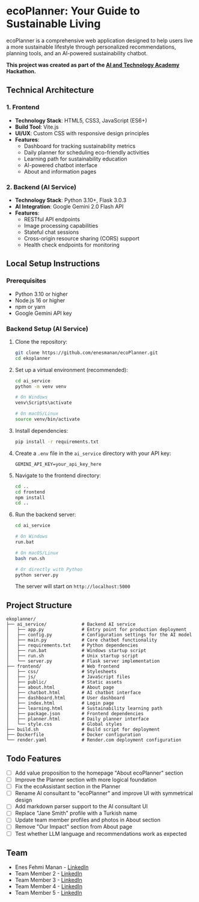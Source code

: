 # ecoPlanner: Your Guide to Sustainable Living

ecoPlanner is a comprehensive web application designed to help users live a more sustainable lifestyle through personalized recommendations, planning tools, and an AI-powered sustainability chatbot.

**This project was created as part of the [AI and Technology Academy](https://yapayzekaveteknolojiakademisi.com/) Hackathon.**

## Technical Architecture

### 1. Frontend
- **Technology Stack**: HTML5, CSS3, JavaScript (ES6+)
- **Build Tool**: Vite.js
- **UI/UX**: Custom CSS with responsive design principles
- **Features**:
  - Dashboard for tracking sustainability metrics
  - Daily planner for scheduling eco-friendly activities
  - Learning path for sustainability education
  - AI-powered chatbot interface
  - About and information pages

### 2. Backend (AI Service)
- **Technology Stack**: Python 3.10+, Flask 3.0.3
- **AI Integration**: Google Gemini 2.0 Flash API
- **Features**:
  - RESTful API endpoints
  - Image processing capabilities
  - Stateful chat sessions
  - Cross-origin resource sharing (CORS) support
  - Health check endpoints for monitoring

## Local Setup Instructions

### Prerequisites
- Python 3.10 or higher
- Node.js 16 or higher
- npm or yarn
- Google Gemini API key

### Backend Setup (AI Service)

1. Clone the repository:
   ```bash
   git clone https://github.com/enesmanan/ecoPlanner.git
   cd ekoplanner
   ```

2. Set up a virtual environment (recommended):
   ```bash
   cd ai_service
   python -m venv venv
   
   # On Windows
   venv\Scripts\activate
   
   # On macOS/Linux
   source venv/bin/activate
   ```

3. Install dependencies:
   ```bash
   pip install -r requirements.txt
   ```

4. Create a `.env` file in the `ai_service` directory with your API key:
   ```
   GEMINI_API_KEY=your_api_key_here
   ```

5. Navigate to the frontend directory:

   ```bash
   cd ..
   cd frontend
   npm install
   cd ..
   ```

6. Run the backend server:
   ```bash
   cd ai_service

   # On Windows
   run.bat
   
   # On macOS/Linux
   bash run.sh
   
   # Or directly with Python
   python server.py
   ```

   The server will start on `http://localhost:5000`


## Project Structure

```
ekoplanner/
├── ai_service/             # Backend AI service
│   ├── app.py              # Entry point for production deployment
│   ├── config.py           # Configuration settings for the AI model
│   ├── main.py             # Core chatbot functionality
│   ├── requirements.txt    # Python dependencies
│   ├── run.bat             # Windows startup script
│   ├── run.sh              # Unix startup script
│   └── server.py           # Flask server implementation
├── frontend/               # Web frontend
│   ├── css/                # Stylesheets
│   ├── js/                 # JavaScript files
│   ├── public/             # Static assets
│   ├── about.html          # About page
│   ├── chatbot.html        # AI chatbot interface
│   ├── dashboard.html      # User dashboard
│   ├── index.html          # Login page
│   ├── learning.html       # Sustainability learning path
│   ├── package.json        # Frontend dependencies
│   ├── planner.html        # Daily planner interface
│   └── style.css           # Global styles
├── build.sh                # Build script for deployment
├── Dockerfile              # Docker configuration
└── render.yaml             # Render.com deployment configuration
```

## Todo Features

- [ ] Add value proposition to the homepage "About ecoPlanner" section
- [ ] Improve the Planner section with more logical foundation
- [ ] Fix the ecoAssistant section in the Planner
- [ ] Rename AI consultant to "ecoPlanner" and improve UI with symmetrical design
- [ ] Add markdown parser support to the AI consultant UI
- [ ] Replace "Jane Smith" profile with a Turkish name
- [ ] Update team member profiles and photos in About section
- [ ] Remove "Our Impact" section from About page
- [ ] Test whether LLM language and recommendations work as expected

## Team

- Enes Fehmi Manan - [LinkedIn](https://www.linkedin.com/in/enesfehmimanan/)
- Team Member 2 - [LinkedIn](https://linkedin.com/in/teammember2)
- Team Member 3 - [LinkedIn](https://linkedin.com/in/teammember3)
- Team Member 4 - [LinkedIn](https://linkedin.com/in/teammember4)
- Team Member 5 - [LinkedIn](https://linkedin.com/in/teammember5)
